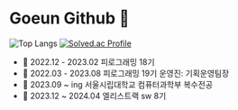 # Goeun Github 🌊

![Top Langs](https://github-readme-stats.vercel.app/api/top-langs/?username=anuraghazra&layout=compact)
[![Solved.ac Profile](http://mazassumnida.wtf/api/v2/generate_badge?boj=rlarhdms6828)](https://solved.ac/rlarhdms6828/)

- 🔭 2022.12 - 2023.02 피로그래밍 18기 
- 🔭 2022.03 - 2023.08 피로그래밍 19기 운영진: 기획운영팀장
- 💬 2023.09 ~ ing  서울시립대학교 컴퓨터과학부 복수전공 
- 🐰 2023.12 ~ 2024.04 엘리스트랙 sw 8기  

